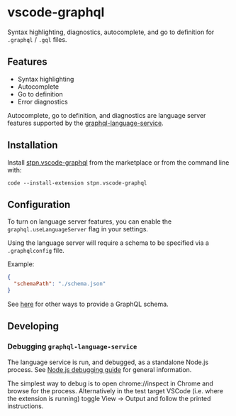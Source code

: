 # vscode-graphql
Syntax highlighting, diagnostics, autocomplete, and go to definition for `.graphql` / `.gql` files.

## Features
- Syntax highlighting
- Autocomplete
- Go to definition
- Error diagnostics

Autocomplete, go to definition, and diagnostics are language server features supported by the [graphql-language-service](https://github.com/graphql/graphql-language-service/).

## Installation

Install [stpn.vscode-graphql](https://marketplace.visualstudio.com/items?itemName=stpn.vscode-graphql) from the marketplace or from the command line with:

```
code --install-extension stpn.vscode-graphql
```

## Configuration
To turn on language server features, you can enable the `graphql.useLanguageServer` flag in your settings.

Using the language server will require a schema to be specified via a `.graphqlconfig` file.

Example:
```json
{
  "schemaPath": "./schema.json"
}
```

See [here](https://github.com/graphcool/graphql-config#usage) for other ways to provide a GraphQL schema.

## Developing

### Debugging `graphql-language-service`

The language service is run, and debugged, as a standalone Node.js process. See [Node.js debugging guide](https://nodejs.org/en/docs/guides/debugging-getting-started/) for general information.

The simplest way to debug is to open chrome://inspect in Chrome and browse for the process. Alternatively in the test target VSCode (i.e. where the extension is running) toggle View → Output and follow the printed instructions.

